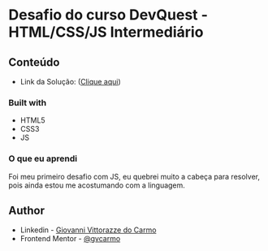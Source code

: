 # Desafio do curso DevQuest - HTML/CSS/JS Intermediário

## Conteúdo
 - Link da Solução: ([Clique aqui](https://gvcarmo.github.io/desafio-html-css-js-intermediario/))

### Built with

- HTML5
- CSS3
- JS

### O que eu aprendi

Foi meu primeiro desafio com JS, eu quebrei muito a cabeça para resolver, pois ainda estou me acostumando com a linguagem.

## Author

- Linkedin - [Giovanni Vittorazze do Carmo](https://www.linkedin.com/in/gvcarmo/)
- Frontend Mentor - [@gvcarmo](https://www.frontendmentor.io/profile/gvcarmo)
